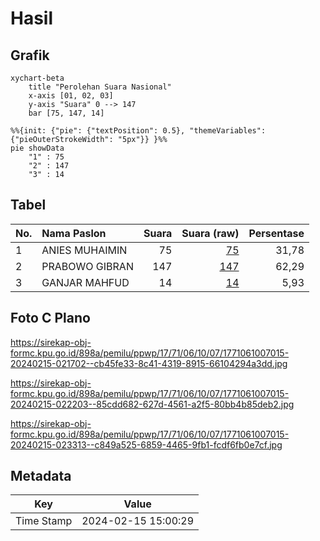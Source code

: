 # Hasil

## Grafik

```mermaid
xychart-beta
    title "Perolehan Suara Nasional"
    x-axis [01, 02, 03]
    y-axis "Suara" 0 --> 147
    bar [75, 147, 14]
```

```mermaid
%%{init: {"pie": {"textPosition": 0.5}, "themeVariables": {"pieOuterStrokeWidth": "5px"}} }%%
pie showData
    "1" : 75
    "2" : 147
    "3" : 14
```

## Tabel

| No. | Nama Paslon    | Suara | Suara (raw) | Persentase |
|:--- |:-------------- | -----:| -----------:| ----------:|
| 1   | ANIES MUHAIMIN | 75    | [75][p-1]   | 31,78      |
| 2   | PRABOWO GIBRAN | 147   | [147][p-2]  | 62,29      |
| 3   | GANJAR MAHFUD  | 14    | [14][p-3]   | 5,93       |


[p-1]: https://github.com/gigit-pemilu/pemilu-2024/blob/main/pilpres/hitung-suara/sub/17-bengkulu/sub/71-kota-bengkulu/sub/06-ratu-agung/sub/1007-sawah-lebar-baru/sub/015-tps/sub/paslon-1.txt
[p-2]: https://github.com/gigit-pemilu/pemilu-2024/blob/main/pilpres/hitung-suara/sub/17-bengkulu/sub/71-kota-bengkulu/sub/06-ratu-agung/sub/1007-sawah-lebar-baru/sub/015-tps/sub/paslon-2.txt
[p-3]: https://github.com/gigit-pemilu/pemilu-2024/blob/main/pilpres/hitung-suara/sub/17-bengkulu/sub/71-kota-bengkulu/sub/06-ratu-agung/sub/1007-sawah-lebar-baru/sub/015-tps/sub/paslon-3.txt

## Foto C Plano

https://sirekap-obj-formc.kpu.go.id/898a/pemilu/ppwp/17/71/06/10/07/1771061007015-20240215-021702--cb45fe33-8c41-4319-8915-66104294a3dd.jpg

https://sirekap-obj-formc.kpu.go.id/898a/pemilu/ppwp/17/71/06/10/07/1771061007015-20240215-022203--85cdd682-627d-4561-a2f5-80bb4b85deb2.jpg

https://sirekap-obj-formc.kpu.go.id/898a/pemilu/ppwp/17/71/06/10/07/1771061007015-20240215-023313--c849a525-6859-4465-9fb1-fcdf6fb0e7cf.jpg


## Metadata

| Key        | Value               |
| ---------- | ------------------- |
| Time Stamp | 2024-02-15 15:00:29 |



